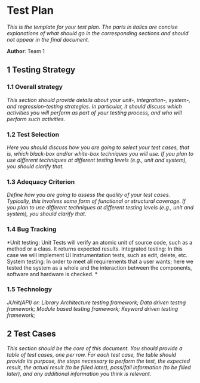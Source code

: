 # Test Plan

*This is the template for your test plan. The parts in italics are concise explanations of what should go in the corresponding sections and should not appear in the final document.*

**Author**: Team 1

## 1 Testing Strategy

### 1.1 Overall strategy

*This section should provide details about your unit-, integration-, system-, and regression-testing strategies. In particular, it should discuss which activities you will perform as part of your testing process, and who will perform such activities.*

### 1.2 Test Selection

*Here you should discuss how you are going to select your test cases, that is, which black-box and/or white-box techniques you will use. If you plan to use different techniques at different testing levels (e.g., unit and system), you should clarify that.*

### 1.3 Adequacy Criterion

*Define how you are going to assess the quality of your test cases. Typically, this involves some form of functional or structural coverage. If you plan to use different techniques at different testing levels (e.g., unit and system), you should clarify that.*

### 1.4 Bug Tracking

*Unit testing: Unit Tests will verify an atomic unit of source code, such as a method or a class. It returns expected results.
Integrated testing: In this case we will implement UI Instrumentation tests, such as edit, delete, etc.
System testing: In order to meet all requirements that a user wants; here we tested the system as a whole and the interaction between the components, software and hardware is checked. 
*

### 1.5 Technology

*JUnit(API) 
or: Library Architecture testing framework;
Data driven testng framework; 
Module based testing framework; 
Keyword driven testing framework;*

## 2 Test Cases

*This section should be the core of this document. You should provide a table of test cases, one per row. For each test case, the table should provide its purpose, the steps necessary to perform the test, the expected result, the actual result (to be filled later), pass/fail information (to be filled later), and any additional information you think is relevant.*
